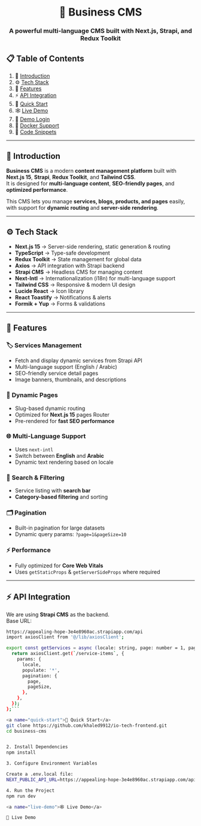 <h1 align="center">📌 Business CMS</h1>
<h3 align="center">A powerful multi-language CMS built with Next.js, Strapi, and Redux Toolkit</h3>

## 📋 Table of Contents

1. 🤖 [Introduction](#introduction)
2. ⚙️ [Tech Stack](#tech-stack)
3. 🔋 [Features](#features)
4. ⚡ [API Integration](#api-integration)
5. 🤸 [Quick Start](#quick-start)
6. 🕸️ [Live Demo](#live-demo)
7. 🪪 [Demo Login](#demo-login)
8. 🐳 [Docker Support](#docker-support)
9. 🧩 [Code Snippets](#code-snippets)

---

## <a name="introduction">🤖 Introduction</a>

**Business CMS** is a modern **content management platform** built with **Next.js 15**, **Strapi**, **Redux Toolkit**, and **Tailwind CSS**.  
It is designed for **multi-language content**, **SEO-friendly pages**, and **optimized performance**.

This CMS lets you manage **services, blogs, products, and pages** easily, with support for **dynamic routing** and **server-side rendering**.

---

## <a name="tech-stack">⚙️ Tech Stack</a>

- **Next.js 15** → Server-side rendering, static generation & routing
- **TypeScript** → Type-safe development
- **Redux Toolkit** → State management for global data
- **Axios** → API integration with Strapi backend
- **Strapi CMS** → Headless CMS for managing content
- **Next-Intl** → Internationalization (i18n) for multi-language support
- **Tailwind CSS** → Responsive & modern UI design
- **Lucide React** → Icon library
- **React Toastify** → Notifications & alerts
- **Formik + Yup** → Forms & validations

---

## <a name="features">🔋 Features</a>

### 🏷️ **Services Management**

- Fetch and display dynamic services from Strapi API
- Multi-language support (English / Arabic)
- SEO-friendly service detail pages
- Image banners, thumbnails, and descriptions

### 📄 **Dynamic Pages**

- Slug-based dynamic routing
- Optimized for **Next.js 15** pages Router
- Pre-rendered for **fast SEO performance**

### 🌐 **Multi-Language Support**

- Uses `next-intl`
- Switch between **English** and **Arabic**
- Dynamic text rendering based on locale

### 🔎 **Search & Filtering**

- Service listing with **search bar**
- **Category-based filtering** and sorting

### 🗂️ **Pagination**

- Built-in pagination for large datasets
- Dynamic query params: `?page=1&pageSize=10`

### ⚡ **Performance**

- Fully optimized for **Core Web Vitals**
- Uses `getStaticProps` & `getServerSideProps` where required

---

## <a name="api-integration">⚡ API Integration</a>

We are using **Strapi CMS** as the backend.  
Base URL:

````bash
https://appealing-hope-3e4e8960ac.strapiapp.com/api
import axiosClient from '@/lib/axiosClient';

export const getServices = async (locale: string, page: number = 1, pageSize: number = 10) => {
  return axiosClient.get(`/service-items`, {
    params: {
      locale,
      populate: '*',
      pagination: {
        page,
        pageSize,
      },
    },
  });
};```

<a name="quick-start">🤸 Quick Start</a>
git clone https://github.com/khaled9912/io-tech-frontend.git
cd business-cms


2. Install Dependencies
npm install

3. Configure Environment Variables

Create a .env.local file:
NEXT_PUBLIC_API_URL=https://appealing-hope-3e4e8960ac.strapiapp.com/api

4. Run the Project
npm run dev

<a name="live-demo">🕸️ Live Demo</a>

🚀 Live Demo

````
